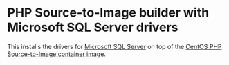 # PHP Source-to-Image builder with Microsoft SQL Server drivers

This installs the drivers for [Microsoft SQL Server](https://docs.microsoft.com/en-us/sql/connect/php/microsoft-php-driver-for-sql-server?view=sql-server-ver15) on top of the [CentOS PHP Source-to-Image container image](https://github.com/sclorg/s2i-php-container).